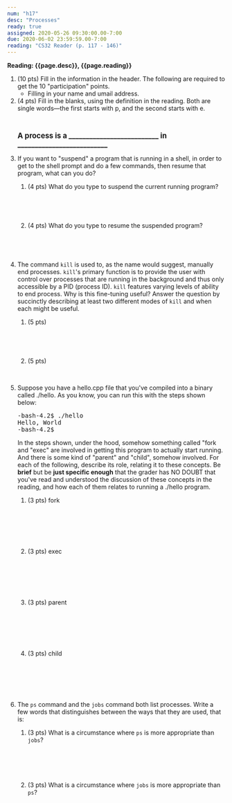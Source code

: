 ```yaml
---
num: "h17"
desc: "Processes"
ready: true
assigned: 2020-05-26 09:30:00.00-7:00
due: 2020-06-02 23:59:59.00-7:00
reading: "CS32 Reader (p. 117 - 146)"
---
```



<b>Reading: {{page.desc}}, {{page.reading}}</b>

<ol start="1">

<li>(10 pts) Fill in the information in the header. The following are required to get the 10 "participation" points.
    <ul>
    <li>Filling in your name and umail address.<br /></li>
    </ul>
 </li>

 <li>(4 pts) Fill in the blanks, using the definition in the reading. Both are single words&#8212;the first starts with p, and the second starts with e.

<div style="margin-top:1em;">&#160;</div>
<p><b style="font-size:120%">A process is a __________________________ in __________________________</b>
</p>
</li>

<li>If you want to "suspend" a program that is running in a shell, in order to get to the shell prompt and do a few commands, then resume that program, what can you do?
<p></p>
<ol>
  <li> (4 pts) What do you type to suspend the current running program?  <div style="margin-top:4em;">&#160;</div> </li>
  <li> (4 pts) What do you type to resume the suspended program? <div style="margin-top:4em;">&#160;</div> </li>
</ol>
</li>

<li> The command <code>kill</code> is used to, as the name would suggest, manually end processes. <code>kill</code>'s primary function is to provide the user with control over processes that are running in the background and thus only accessible by a PID (process ID). <code>kill</code> features varying levels of ability to end process. Why is this fine-tuning useful? Answer the question by succinctly describing at least two different  modes of <code>kill</code> and when each might be useful.
<p></p>
<ol>
  <li> (5 pts) <div style="margin-top:4em;">&#160;</div> </li>
  <li> (5 pts) <div style="margin-top:2em;">&#160;</div> </li>
</ol>
</li>

<div class="pagebreak"></div>

<li> Suppose you have a hello.cpp file that you've compiled into a binary called ./hello. As you know, you can run this with the steps shown below:   

<pre>
-bash-4.2$ ./hello
Hello, World
-bash-4.2$
</pre>

<p>In the steps shown, under the hood, somehow something called "fork and "exec" are involved in getting this program to actually start running. And there is some kind of "parent" and  "child", somehow involved. For each of the following, describe its role, relating it to these concepts. Be <b>brief</b> but be <b>just specific enough</b> that the grader has NO DOUBT that you've read and understood the discussion of these concepts in the reading, and how each of them relates to running a ./hello program.
</p>
<ol>
   <li> (3 pts) fork <div style="margin-top:6em;">&#160;</div> </li>
   <li> (3 pts) exec <div style="margin-top:6em;">&#160;</div> </li>
   <li> (3 pts) parent <div style="margin-top:6em;">&#160;</div> </li>
   <li> (3 pts) child <div style="margin-top:6em;">&#160;</div> </li>
 </ol>
</li>

<li>The <code>ps</code> command and the <code>jobs</code> command both list processes. Write a few words that distinguishes between the ways that they are used, that is:
<p></p>
<ol>
  <li> (3 pts) What is a circumstance where <code>ps</code> is more appropriate than <code>jobs</code>?  <div style="margin-top:5em;">&#160;</div> </li>
  <li> (3 pts) What is a circumstance where <code>jobs</code> is more appropriate than <code>ps</code>?  <div style="margin-top:4em;">&#160;</div> </li>
</ol>
</li>

